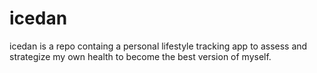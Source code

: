 # icedan
icedan is a repo containg a personal lifestyle tracking app to assess and strategize my own health to become the best version of myself.
